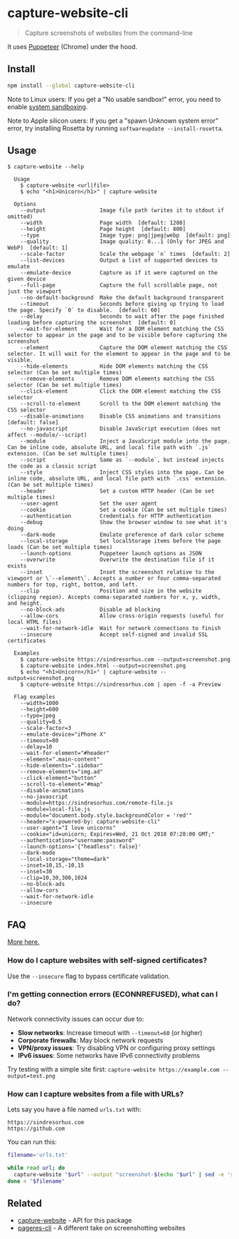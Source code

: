 # capture-website-cli

> Capture screenshots of websites from the command-line

It uses [Puppeteer](https://github.com/GoogleChrome/puppeteer) (Chrome) under the hood.

## Install

```sh
npm install --global capture-website-cli
```

Note to Linux users: If you get a "No usable sandbox!" error, you need to enable [system sandboxing](https://github.com/GoogleChrome/puppeteer/blob/master/docs/troubleshooting.md#setting-up-chrome-linux-sandbox).

Note to Apple silicon users: If you get a "spawn Unknown system error" error, try installing Rosetta by running `softwareupdate --install-rosetta`.

## Usage

```console
$ capture-website --help

  Usage
    $ capture-website <url|file>
    $ echo "<h1>Unicorn</h1>" | capture-website

  Options
    --output                 Image file path (writes it to stdout if omitted)
    --width                  Page width  [default: 1280]
    --height                 Page height  [default: 800]
    --type                   Image type: png|jpeg|webp  [default: png]
    --quality                Image quality: 0...1 (Only for JPEG and WebP)  [default: 1]
    --scale-factor           Scale the webpage `n` times  [default: 2]
    --list-devices           Output a list of supported devices to emulate
    --emulate-device         Capture as if it were captured on the given device
    --full-page              Capture the full scrollable page, not just the viewport
    --no-default-background  Make the default background transparent
    --timeout                Seconds before giving up trying to load the page. Specify `0` to disable.  [default: 60]
    --delay                  Seconds to wait after the page finished loading before capturing the screenshot  [default: 0]
    --wait-for-element       Wait for a DOM element matching the CSS selector to appear in the page and to be visible before capturing the screenshot
    --element                Capture the DOM element matching the CSS selector. It will wait for the element to appear in the page and to be visible.
    --hide-elements          Hide DOM elements matching the CSS selector (Can be set multiple times)
    --remove-elements        Remove DOM elements matching the CSS selector (Can be set multiple times)
    --click-element          Click the DOM element matching the CSS selector
    --scroll-to-element      Scroll to the DOM element matching the CSS selector
    --disable-animations     Disable CSS animations and transitions  [default: false]
    --no-javascript          Disable JavaScript execution (does not affect --module/--script)
    --module                 Inject a JavaScript module into the page. Can be inline code, absolute URL, and local file path with `.js` extension. (Can be set multiple times)
    --script                 Same as `--module`, but instead injects the code as a classic script
    --style                  Inject CSS styles into the page. Can be inline code, absolute URL, and local file path with `.css` extension. (Can be set multiple times)
    --header                 Set a custom HTTP header (Can be set multiple times)
    --user-agent             Set the user agent
    --cookie                 Set a cookie (Can be set multiple times)
    --authentication         Credentials for HTTP authentication
    --debug                  Show the browser window to see what it's doing
    --dark-mode              Emulate preference of dark color scheme
    --local-storage          Set localStorage items before the page loads (Can be set multiple times)
    --launch-options         Puppeteer launch options as JSON
    --overwrite              Overwrite the destination file if it exists
    --inset                  Inset the screenshot relative to the viewport or \`--element\`. Accepts a number or four comma-separated numbers for top, right, bottom, and left.
    --clip                   Position and size in the website (clipping region). Accepts comma-separated numbers for x, y, width, and height.
    --no-block-ads           Disable ad blocking
    --allow-cors             Allow cross-origin requests (useful for local HTML files)
    --wait-for-network-idle  Wait for network connections to finish
    --insecure               Accept self-signed and invalid SSL certificates

  Examples
    $ capture-website https://sindresorhus.com --output=screenshot.png
    $ capture-website index.html --output=screenshot.png
    $ echo "<h1>Unicorn</h1>" | capture-website --output=screenshot.png
    $ capture-website https://sindresorhus.com | open -f -a Preview

  Flag examples
    --width=1000
    --height=600
    --type=jpeg
    --quality=0.5
    --scale-factor=3
    --emulate-device="iPhone X"
    --timeout=80
    --delay=10
    --wait-for-element="#header"
    --element=".main-content"
    --hide-elements=".sidebar"
    --remove-elements="img.ad"
    --click-element="button"
    --scroll-to-element="#map"
    --disable-animations
    --no-javascript
    --module=https://sindresorhus.com/remote-file.js
    --module=local-file.js
    --module="document.body.style.backgroundColor = 'red'"
    --header="x-powered-by: capture-website-cli"
    --user-agent="I love unicorns"
    --cookie="id=unicorn; Expires=Wed, 21 Oct 2018 07:28:00 GMT;"
    --authentication="username:password"
    --launch-options='{"headless": false}'
    --dark-mode
    --local-storage="theme=dark"
    --inset=10,15,-10,15
    --inset=30
    --clip=10,30,300,1024
    --no-block-ads
    --allow-cors
    --wait-for-network-idle
    --insecure
```

## FAQ

[More here.](https://github.com/sindresorhus/capture-website#faq)

### How do I capture websites with self-signed certificates?

Use the `--insecure` flag to bypass certificate validation.

### I'm getting connection errors (ECONNREFUSED), what can I do?

Network connectivity issues can occur due to:

- **Slow networks**: Increase timeout with `--timeout=60` (or higher)
- **Corporate firewalls**: May block network requests
- **VPN/proxy issues**: Try disabling VPN or configuring proxy settings
- **IPv6 issues**: Some networks have IPv6 connectivity problems

Try testing with a simple site first: `capture-website https://example.com --output=test.png`

### How can I capture websites from a file with URLs?

Lets say you have a file named `urls.txt` with:

```
https://sindresorhus.com
https://github.com
```

You can run this:

```sh
filename='urls.txt'

while read url; do
  capture-website "$url" --output "screenshot-$(echo "$url" | sed -e 's/[^A-Za-z0-9._-]//g').png"
done < "$filename"
```

## Related

- [capture-website](https://github.com/sindresorhus/capture-website) - API for this package
- [pageres-cli](https://github.com/sindresorhus/pageres-cli) - A different take on screenshotting websites
